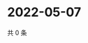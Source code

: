 # 2022-05-07

共 0 条

<!-- BEGIN WEIBO -->
<!-- 最后更新时间 Sat May 07 2022 12:01:51 GMT+0800 (China Standard Time) -->

<!-- END WEIBO -->
